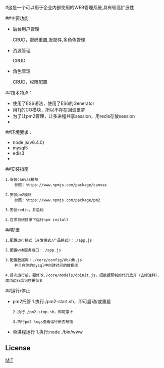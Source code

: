 #这是一个可以用于企业内部使用的WEB管理系统,具有较高扩展性

##主要功能

  * 后台用户管理

    CRUD，密码重置,发邮件,多角色管理
  * 资源管理
  
    CRUD
  * 角色管理
  
     CRUD，权限配置

##技术特点：

  * 使用了ES6语法，使用了ES6的Generator
  * 用Tj的CO模块，所以不存在回调噩梦
  * 为了让pm2管理，让多进程共享session，用redis存放session
  * 
##环境要求：

  * node.js(v6.4.0)
  * mysql5
  * edis3
  * 
##安装指南

    1.安装canvas模块
        参照：https://www.npmjs.com/package/canvas
        
    2.安装pm2模块
        参照：https://www.npmjs.com/package/pm2
        
    3.安装redis，并启动
    
    4.在项目根目录下运行npm install
    
##配置

    1.配置运行模式（开发模式/产品模式）：./app.js
    
    2.配置web服务端口：./app.js
    
    3.配置数据库：./core/config/db/db.js
        并且在你的mysql中创建对应的数据库
        
    4.首次运行前，要修改./core/models/dbinit.js，把数据预制的代码放开（去掉注释），成功运行后记住要恢复
    
##运行/停止

  * pm2托管
        1.执行./pm2-start.sh，即可启动/或重启

        2.执行./pm2-stop.sh，即可停止
        
        3.执行pm2 logs查看运行是否报错
        
  * 单进程运行
        1.执行:node ./bin/www
        
## License

  [MIT](LICENSE)

  
    
  
